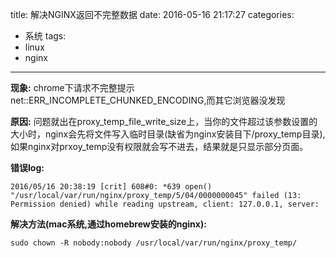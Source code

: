 title: 解决NGINX返回不完整数据
date: 2016-05-16 21:17:27
categories:
- 系统
tags:
- linux
- nginx
---

**现象:**
chrome下请求不完整提示net::ERR_INCOMPLETE_CHUNKED_ENCODING,而其它浏览器没发现
<!-- more -->
**原因:**
问题就出在proxy_temp_file_write_size上，当你的文件超过该参数设置的大小时，nginx会先将文件写入临时目录(缺省为nginx安装目下/proxy_temp目录),如果nginx对prxoy_temp没有权限就会写不进去，结果就是只显示部分页面。

**错误log:**
```shell
2016/05/16 20:38:19 [crit] 608#0: *639 open() "/usr/local/var/run/nginx/proxy_temp/5/04/0000000045" failed (13: Permission denied) while reading upstream, client: 127.0.0.1, server:
```

**解决方法(mac系统,通过homebrew安装的nginx):**
```shell
sudo chown -R nobody:nobody /usr/local/var/run/nginx/proxy_temp/
```
